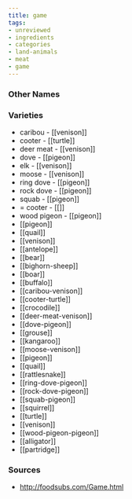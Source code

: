 ```yaml
---
title: game
tags:
- unreviewed
- ingredients
- categories
- land-animals
- meat
- game
---
```



### Other Names


### Varieties

* caribou - [[venison]]
* cooter - [[turtle]]
* deer meat - [[venison]]
* dove - [[pigeon]]
* elk - [[venison]]
* moose - [[venison]]
* ring dove - [[pigeon]]
* rock dove - [[pigeon]]
* squab - [[pigeon]]
* = cooter - [[]]
* wood pigeon - [[pigeon]]
* [[pigeon]]
* [[quail]]
* [[venison]]
* [[antelope]]
* [[bear]]
* [[bighorn-sheep]]
* [[boar]]
* [[buffalo]]
* [[caribou-venison]]
* [[cooter-turtle]]
* [[crocodile]]
* [[deer-meat-venison]]
* [[dove-pigeon]]
* [[grouse]]
* [[kangaroo]]
* [[moose-venison]]
* [[pigeon]]
* [[quail]]
* [[rattlesnake]]
* [[ring-dove-pigeon]]
* [[rock-dove-pigeon]]
* [[squab-pigeon]]
* [[squirrel]]
* [[turtle]]
* [[venison]]
* [[wood-pigeon-pigeon]]
* [[alligator]]
* [[partridge]]

### Sources
* http://foodsubs.com/Game.html
